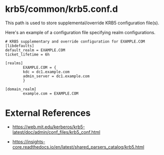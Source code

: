 # krb5/common/krb5.conf.d
This path is used to store supplemental/override KRB5 configuration file(s).

Here's an example of a configuration file specifying realm configurations.

```
# KRB5 supplementary and override configuration for EXAMPLE.COM
[libdefaults]
default_realm = EXAMPLE.COM
ticket_lifetime = 6h

[realms]
        EXAMPLE.COM = {
        kdc = dc1.example.com
        admin_server = dc1.example.com
        }

[domain_realm]
        example.com = EXAMPLE.COM
```

# External References

* https://web.mit.edu/kerberos/krb5-latest/doc/admin/conf_files/krb5_conf.html

* https://insights-core.readthedocs.io/en/latest/shared_parsers_catalog/krb5.html